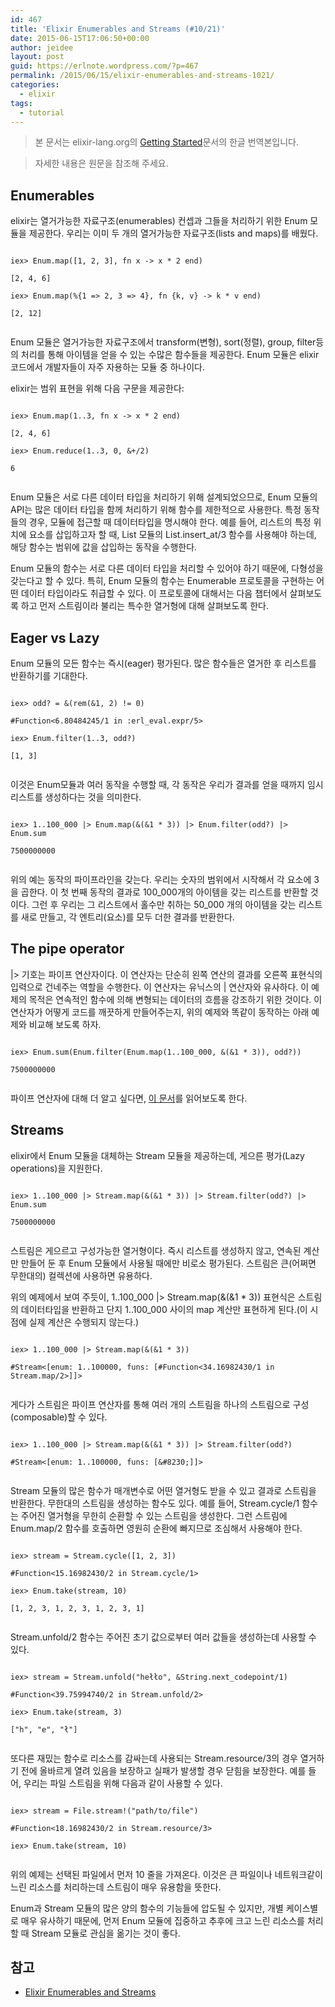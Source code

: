 ```yaml
---
id: 467
title: 'Elixir Enumerables and Streams (#10/21)'
date: 2015-06-15T17:06:50+00:00
author: jeidee
layout: post
guid: https://erlnote.wordpress.com/?p=467
permalink: /2015/06/15/elixir-enumerables-and-streams-1021/
categories:
  - elixir
tags:
  - tutorial
---
```

> 본 문서는 elixir-lang.org의 [Getting Started](http://elixir-lang.org/getting-started/introduction.html)문서의 한글 번역본입니다.
    
> 자세한 내용은 원문을 참조해 주세요. 

## Enumerables

elixir는 열거가능한 자료구조(enumerables) 컨셉과 그들을 처리하기 위한 Enum 모듈을 제공한다. 우리는 이미 두 개의 열거가능한 자료구조(lists and maps)를 배웠다.

```
  
iex> Enum.map([1, 2, 3], fn x -> x * 2 end)
  
[2, 4, 6]
  
iex> Enum.map(%{1 => 2, 3 => 4}, fn {k, v} -> k * v end)
  
[2, 12]
  
```

Enum 모듈은 열거가능한 자료구조에서 transform(변형), sort(정렬), group, filter등의 처리를 통해 아이템을 얻을 수 있는 수많은 함수들을 제공한다. Enum 모듈은 elixir 코드에서 개발자들이 자주 자용하는 모듈 중 하나이다.

elixir는 범위 표현을 위해 다음 구문을 제공한다:

```
  
iex> Enum.map(1..3, fn x -> x * 2 end)
  
[2, 4, 6]
  
iex> Enum.reduce(1..3, 0, &+/2)
  
6
  
```

Enum 모듈은 서로 다른 데이터 타입을 처리하기 위해 설계되었으므로, Enum 모듈의 API는 많은 데이터 타입을 함께 처리하기 위해 함수를 제한적으로 사용한다. 특정 동작들의 경우, 모듈에 접근할 때 데이터타입을 명시해야 한다. 예를 들어, 리스트의 특정 위치에 요소를 삽입하고자 할 때, List 모듈의 List.insert_at/3 함수를 사용해야 하는데, 해당 함수는 범위에 값을 삽입하는 동작을 수행한다.

Enum 모듈의 함수는 서로 다른 데이터 타입을 처리할 수 있어야 하기 때문에, 다형성을 갖는다고 할 수 있다. 특히, Enum 모듈의 함수는 Enumerable 프로토콜을 구현하는 어떤 데이터 타입이라도 취급할 수 있다. 이 프로토콜에 대해서는 다음 챕터에서 살펴보도록 하고 먼저 스트림이라 불리는 특수한 열거형에 대해 살펴보도록 한다.

## Eager vs Lazy

Enum 모듈의 모든 함수는 즉시(eager) 평가된다. 많은 함수들은 열거한 후 리스트를 반환하기를 기대한다.

```
  
iex> odd? = &(rem(&1, 2) != 0)
  
#Function<6.80484245/1 in :erl_eval.expr/5>
  
iex> Enum.filter(1..3, odd?)
  
[1, 3]
  
```

이것은 Enum모듈과 여러 동작을 수행할 때, 각 동작은 우리가 결과를 얻을 때까지 임시 리스트를 생성하다는 것을 의미한다.

```
  
iex> 1..100_000 |> Enum.map(&(&1 * 3)) |> Enum.filter(odd?) |> Enum.sum
  
7500000000
  
```

위의 예는 동작의 파이프라인을 갖는다. 우리는 숫자의 범위에서 시작해서 각 요소에 3을 곱한다. 이 첫 번째 동작의 결과로 100\_000개의 아이템을 갖는 리스트를 반환할 것이다. 그런 후 우리는 그 리스트에서 홀수만 취하는 50\_000 개의 아이템을 갖는 리스트를 새로 만들고, 각 엔트리(요소)를 모두 더한 결과를 반환한다.

## The pipe operator

|> 기호는 파이프 연산자이다. 이 연산자는 단순히 왼쪽 연산의 결과를 오른쪽 표현식의 입력으로 건네주는 역할을 수행한다. 이 연산자는 유닉스의 | 연산자와 유사하다. 이 예제의 목적은 연속적인 함수에 의해 변형되는 데이터의 흐름을 강조하기 위한 것이다. 이 연산자가 어떻게 코드를 깨끗하게 만들어주는지, 위의 예제와 똑같이 동작하는 아래 예제와 비교해 보도록 하자.

```
  
iex> Enum.sum(Enum.filter(Enum.map(1..100_000, &(&1 * 3)), odd?))
  
7500000000
  
```

파이프 연산자에 대해 더 알고 싶다면, [이 문서](http://elixir-lang.org/docs/stable/elixir/#!Kernel.html#%7C%3E/2)를 읽어보도록 한다.

## Streams

elixir에서 Enum 모듈을 대체하는 Stream 모듈을 제공하는데, 게으른 평가(Lazy operations)을 지원한다.

```
  
iex> 1..100_000 |> Stream.map(&(&1 * 3)) |> Stream.filter(odd?) |> Enum.sum
  
7500000000
  
```

스트림은 게으르고 구성가능한 열거형이다. 즉시 리스트를 생성하지 않고, 연속된 계산만 만들어 둔 후 Enum 모듈에서 사용될 때에만 비로소 평가된다. 스트림은 큰(어쩌면 무한대의) 컬렉션에 사용하면 유용하다.

위의 예제에서 보여 주듯이, 1..100\_000 |> Stream.map(&(&1 * 3)) 표현식은 스트림의 데이터타입을 반환하고 단지 1..100\_000 사이의 map 계산만 표현하게 된다.(이 시점에 실제 계산은 수행되지 않는다.)

```
  
iex> 1..100_000 |> Stream.map(&(&1 * 3))
  
#Stream<[enum: 1..100000, funs: [#Function<34.16982430/1 in Stream.map/2>]]>
  
```

게다가 스트림은 파이프 연산자를 통해 여러 개의 스트림을 하나의 스트림으로 구성(composable)할 수 있다.

```
  
iex> 1..100_000 |> Stream.map(&(&1 * 3)) |> Stream.filter(odd?)
  
#Stream<[enum: 1..100000, funs: [&#8230;]]>
  
```

Stream 모듈의 많은 함수가 매개변수로 어떤 열거형도 받을 수 있고 결과로 스트림을 반환한다. 무한대의 스트림을 생성하는 함수도 있다. 예를 들어, Stream.cycle/1 함수는 주어진 열거형을 무한히 순환할 수 있는 스트림을 생성한다. 그런 스트림에 Enum.map/2 함수를 호출하면 영원히 순환에 빠지므로 조심해서 사용해야 한다.

```
  
iex> stream = Stream.cycle([1, 2, 3])
  
#Function<15.16982430/2 in Stream.cycle/1>
  
iex> Enum.take(stream, 10)
  
[1, 2, 3, 1, 2, 3, 1, 2, 3, 1]
  
```

Stream.unfold/2 함수는 주어진 초기 값으로부터 여러 값들을 생성하는데 사용할 수 있다.

```
  
iex> stream = Stream.unfold("hełło", &String.next_codepoint/1)
  
#Function<39.75994740/2 in Stream.unfold/2>
  
iex> Enum.take(stream, 3)
  
["h", "e", "ł"]
  
```

또다른 재밌는 함수로 리소스를 감싸는데 사용되는 Stream.resource/3의 경우 열거하기 전에 올바르게 열려 있음을 보장하고 실패가 발생할 경우 닫힘을 보장한다. 예를 들어, 우리는 파일 스트림을 위해 다음과 같이 사용할 수 있다.

```
  
iex> stream = File.stream!("path/to/file")
  
#Function<18.16982430/2 in Stream.resource/3>
  
iex> Enum.take(stream, 10)
  
```

위의 예제는 선택된 파일에서 먼저 10 줄을 가져온다. 이것은 큰 파일이나 네트워크같이 느린 리소스를 처리하는데 스트림이 매우 유용함을 뜻한다.

Enum과 Stream 모듈의 많은 양의 함수의 기능들에 압도될 수 있지만, 개별 케이스별로 매우 유사하기 때문에, 먼저 Enum 모듈에 집중하고 추후에 크고 느린 리소스를 처리할 때 Stream 모듈로 관심을 옮기는 것이 좋다.

## 참고

  * [Elixir Enumerables and Streams](http://elixir-lang.org/getting-started/enumerables-and-streams.html)